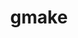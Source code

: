 ---
title: "gmake"
layout: cache
categories: [package, develop-2024-03-03]
meta: {"versions": ["4.4.1"], "compilers": ["apple-clang@=15.0.0", "cce@=15.0.1", "clang@=14.0.0", "gcc@=10.3.0", "gcc@=10.5.0", "gcc@=11.1.0", "gcc@=11.4.0", "gcc@=12.3.0", "gcc@=7.3.1", "gcc@=7.5.0", "gcc@=9.4.0", "oneapi@=2024.0.0"], "oss": ["amzn2", "rhel8", "sle_hpc15", "ubuntu18.04", "ubuntu20.04", "ubuntu22.04", "ventura"], "platforms": ["darwin", "linux"], "targets": ["aarch64", "neoverse_n1", "neoverse_v1", "neoverse_v2", "ppc64le", "x86_64_v3", "x86_64_v4", "zen4"], "stacks": ["aws-isc", "aws-isc-aarch64", "build_systems", "data-vis-sdk", "developer-tools", "e4s", "e4s-cray-rhel", "e4s-cray-sles", "e4s-neoverse-v2", "e4s-neoverse_v1", "e4s-oneapi", "e4s-power", "e4s-rocm-external", "ml-darwin-aarch64-mps", "ml-linux-x86_64-cpu", "ml-linux-x86_64-cuda", "ml-linux-x86_64-rocm", "radiuss", "radiuss-aws", "radiuss-aws-aarch64", "root", "tutorial"], "num_specs": 16, "num_specs_by_stack": {"ml-darwin-aarch64-mps": 1, "root": 16, "aws-isc-aarch64": 2, "radiuss-aws-aarch64": 2, "aws-isc": 1, "radiuss-aws": 1, "e4s-cray-rhel": 1, "e4s-power": 1, "e4s-cray-sles": 1, "radiuss": 1, "build_systems": 1, "developer-tools": 1, "data-vis-sdk": 1, "e4s-neoverse_v1": 1, "e4s-oneapi": 1, "e4s-neoverse-v2": 1, "e4s": 1, "ml-linux-x86_64-cuda": 1, "ml-linux-x86_64-rocm": 1, "ml-linux-x86_64-cpu": 1, "e4s-rocm-external": 1, "tutorial": 4}}
spec_details: [{"hash": "62ylhtcnqoldfzoub3pdhhhiyhgrotdc", "compiler": "apple-clang@=15.0.0", "versions": ["4.4.1"], "os": "ventura", "platform": "darwin", "target": "aarch64", "variants": ["build_system=generic", "~guile"], "stacks": ["ml-darwin-aarch64-mps", "root"], "size": "-", "tarball": "https://binaries.spack.io/releases/develop-2024-03-03/build_cache/darwin-ventura-aarch64/apple-clang-15.0.0/gmake-4.4.1/darwin-ventura-aarch64-apple-clang-15.0.0-gmake-4.4.1-62ylhtcnqoldfzoub3pdhhhiyhgrotdc.spack"}, {"hash": "pgdcafuhhnzvv7m257wy3phbt7cevqkh", "compiler": "gcc@=7.3.1", "versions": ["4.4.1"], "os": "amzn2", "platform": "linux", "target": "aarch64", "variants": ["build_system=generic", "~guile"], "stacks": ["aws-isc-aarch64", "radiuss-aws-aarch64", "root"], "size": "-", "tarball": "https://binaries.spack.io/releases/develop-2024-03-03/build_cache/linux-amzn2-aarch64/gcc-7.3.1/gmake-4.4.1/linux-amzn2-aarch64-gcc-7.3.1-gmake-4.4.1-pgdcafuhhnzvv7m257wy3phbt7cevqkh.spack"}, {"hash": "ahth2kpa647uh6ixhdwbe3jrq3t7eiu4", "compiler": "gcc@=7.3.1", "versions": ["4.4.1"], "os": "amzn2", "platform": "linux", "target": "neoverse_n1", "variants": ["build_system=generic", "~guile"], "stacks": ["aws-isc-aarch64", "radiuss-aws-aarch64", "root"], "size": "-", "tarball": "https://binaries.spack.io/releases/develop-2024-03-03/build_cache/linux-amzn2-neoverse_n1/gcc-7.3.1/gmake-4.4.1/linux-amzn2-neoverse_n1-gcc-7.3.1-gmake-4.4.1-ahth2kpa647uh6ixhdwbe3jrq3t7eiu4.spack"}, {"hash": "ashzzobll3bn3y2bwodjwczfawuoy3y2", "compiler": "gcc@=7.3.1", "versions": ["4.4.1"], "os": "amzn2", "platform": "linux", "target": "x86_64_v3", "variants": ["build_system=generic", "~guile"], "stacks": ["root", "aws-isc", "radiuss-aws"], "size": "-", "tarball": "https://binaries.spack.io/releases/develop-2024-03-03/build_cache/linux-amzn2-x86_64_v3/gcc-7.3.1/gmake-4.4.1/linux-amzn2-x86_64_v3-gcc-7.3.1-gmake-4.4.1-ashzzobll3bn3y2bwodjwczfawuoy3y2.spack"}, {"hash": "3b467tfpdhijbtsmegymsuuhzml6ax5c", "compiler": "cce@=15.0.1", "versions": ["4.4.1"], "os": "rhel8", "platform": "linux", "target": "zen4", "variants": ["build_system=generic", "~guile"], "stacks": ["e4s-cray-rhel", "root"], "size": "-", "tarball": "https://binaries.spack.io/releases/develop-2024-03-03/build_cache/linux-rhel8-zen4/cce-15.0.1/gmake-4.4.1/linux-rhel8-zen4-cce-15.0.1-gmake-4.4.1-3b467tfpdhijbtsmegymsuuhzml6ax5c.spack"}, {"hash": "xgvg43i746nfjmzfmw7an46hbl3fh6vi", "compiler": "gcc@=9.4.0", "versions": ["4.4.1"], "os": "ubuntu20.04", "platform": "linux", "target": "ppc64le", "variants": ["build_system=generic", "~guile"], "stacks": ["root", "e4s-power"], "size": "-", "tarball": "https://binaries.spack.io/releases/develop-2024-03-03/build_cache/linux-ubuntu20.04-ppc64le/gcc-9.4.0/gmake-4.4.1/linux-ubuntu20.04-ppc64le-gcc-9.4.0-gmake-4.4.1-xgvg43i746nfjmzfmw7an46hbl3fh6vi.spack"}, {"hash": "i7nmczbcqesh34yy2y6tqokm5ihowkxn", "compiler": "gcc@=10.3.0", "versions": ["4.4.1"], "os": "sle_hpc15", "platform": "linux", "target": "x86_64_v4", "variants": ["build_system=generic", "~guile"], "stacks": ["root", "e4s-cray-sles"], "size": "-", "tarball": "https://binaries.spack.io/releases/develop-2024-03-03/build_cache/linux-sle_hpc15-x86_64_v4/gcc-10.3.0/gmake-4.4.1/linux-sle_hpc15-x86_64_v4-gcc-10.3.0-gmake-4.4.1-i7nmczbcqesh34yy2y6tqokm5ihowkxn.spack"}, {"hash": "kupelncn6fijqh55s6j7sze3ilbzbxun", "compiler": "gcc@=7.5.0", "versions": ["4.4.1"], "os": "ubuntu18.04", "platform": "linux", "target": "x86_64_v3", "variants": ["build_system=generic", "~guile"], "stacks": ["radiuss", "build_systems", "root", "developer-tools"], "size": "-", "tarball": "https://binaries.spack.io/releases/develop-2024-03-03/build_cache/linux-ubuntu18.04-x86_64_v3/gcc-7.5.0/gmake-4.4.1/linux-ubuntu18.04-x86_64_v3-gcc-7.5.0-gmake-4.4.1-kupelncn6fijqh55s6j7sze3ilbzbxun.spack"}, {"hash": "r5ytf3a3sa2o6lsvshydoey7qbptnghe", "compiler": "gcc@=11.1.0", "versions": ["4.4.1"], "os": "ubuntu20.04", "platform": "linux", "target": "x86_64_v3", "variants": ["build_system=generic", "~guile"], "stacks": ["data-vis-sdk", "root"], "size": "-", "tarball": "https://binaries.spack.io/releases/develop-2024-03-03/build_cache/linux-ubuntu20.04-x86_64_v3/gcc-11.1.0/gmake-4.4.1/linux-ubuntu20.04-x86_64_v3-gcc-11.1.0-gmake-4.4.1-r5ytf3a3sa2o6lsvshydoey7qbptnghe.spack"}, {"hash": "5hytczn4shbc2rravicddi4nfjnjjnc7", "compiler": "gcc@=11.4.0", "versions": ["4.4.1"], "os": "ubuntu22.04", "platform": "linux", "target": "neoverse_v1", "variants": ["build_system=generic", "~guile"], "stacks": ["root", "e4s-neoverse_v1"], "size": "-", "tarball": "https://binaries.spack.io/releases/develop-2024-03-03/build_cache/linux-ubuntu22.04-neoverse_v1/gcc-11.4.0/gmake-4.4.1/linux-ubuntu22.04-neoverse_v1-gcc-11.4.0-gmake-4.4.1-5hytczn4shbc2rravicddi4nfjnjjnc7.spack"}, {"hash": "pbcestidlipiwimww7blvhizkpr5oo4w", "compiler": "oneapi@=2024.0.0", "versions": ["4.4.1"], "os": "ubuntu22.04", "platform": "linux", "target": "x86_64_v3", "variants": ["build_system=generic", "~guile"], "stacks": ["root", "e4s-oneapi"], "size": "-", "tarball": "https://binaries.spack.io/releases/develop-2024-03-03/build_cache/linux-ubuntu22.04-x86_64_v3/oneapi-2024.0.0/gmake-4.4.1/linux-ubuntu22.04-x86_64_v3-oneapi-2024.0.0-gmake-4.4.1-pbcestidlipiwimww7blvhizkpr5oo4w.spack"}, {"hash": "iq5jbp4rjcqcc4n6wv6cnx7ducf642fe", "compiler": "gcc@=11.4.0", "versions": ["4.4.1"], "os": "ubuntu22.04", "platform": "linux", "target": "neoverse_v2", "variants": ["build_system=generic", "~guile"], "stacks": ["root", "e4s-neoverse-v2"], "size": "-", "tarball": "https://binaries.spack.io/releases/develop-2024-03-03/build_cache/linux-ubuntu22.04-neoverse_v2/gcc-11.4.0/gmake-4.4.1/linux-ubuntu22.04-neoverse_v2-gcc-11.4.0-gmake-4.4.1-iq5jbp4rjcqcc4n6wv6cnx7ducf642fe.spack"}, {"hash": "wtqmyvbuinabqayooiubmkf33e6poipd", "compiler": "gcc@=11.4.0", "versions": ["4.4.1"], "os": "ubuntu22.04", "platform": "linux", "target": "x86_64_v3", "variants": ["build_system=generic", "~guile"], "stacks": ["e4s", "ml-linux-x86_64-cuda", "ml-linux-x86_64-rocm", "root", "ml-linux-x86_64-cpu", "e4s-rocm-external", "tutorial"], "size": "-", "tarball": "https://binaries.spack.io/releases/develop-2024-03-03/build_cache/linux-ubuntu22.04-x86_64_v3/gcc-11.4.0/gmake-4.4.1/linux-ubuntu22.04-x86_64_v3-gcc-11.4.0-gmake-4.4.1-wtqmyvbuinabqayooiubmkf33e6poipd.spack"}, {"hash": "x4kaxpk5qo3wijrobpindz4346m4po5g", "compiler": "clang@=14.0.0", "versions": ["4.4.1"], "os": "ubuntu22.04", "platform": "linux", "target": "x86_64_v3", "variants": ["build_system=generic", "~guile"], "stacks": ["root", "tutorial"], "size": "-", "tarball": "https://binaries.spack.io/releases/develop-2024-03-03/build_cache/linux-ubuntu22.04-x86_64_v3/clang-14.0.0/gmake-4.4.1/linux-ubuntu22.04-x86_64_v3-clang-14.0.0-gmake-4.4.1-x4kaxpk5qo3wijrobpindz4346m4po5g.spack"}, {"hash": "usgc64rdtges2f44yvzeqbxmlifj5gd7", "compiler": "gcc@=10.5.0", "versions": ["4.4.1"], "os": "ubuntu22.04", "platform": "linux", "target": "x86_64_v3", "variants": ["build_system=generic", "~guile"], "stacks": ["root", "tutorial"], "size": "-", "tarball": "https://binaries.spack.io/releases/develop-2024-03-03/build_cache/linux-ubuntu22.04-x86_64_v3/gcc-10.5.0/gmake-4.4.1/linux-ubuntu22.04-x86_64_v3-gcc-10.5.0-gmake-4.4.1-usgc64rdtges2f44yvzeqbxmlifj5gd7.spack"}, {"hash": "4cbniceyjdxyfo3tugebkl3eqjn4n57b", "compiler": "gcc@=12.3.0", "versions": ["4.4.1"], "os": "ubuntu22.04", "platform": "linux", "target": "x86_64_v3", "variants": ["build_system=generic", "~guile"], "stacks": ["root", "tutorial"], "size": "-", "tarball": "https://binaries.spack.io/releases/develop-2024-03-03/build_cache/linux-ubuntu22.04-x86_64_v3/gcc-12.3.0/gmake-4.4.1/linux-ubuntu22.04-x86_64_v3-gcc-12.3.0-gmake-4.4.1-4cbniceyjdxyfo3tugebkl3eqjn4n57b.spack"}]
---